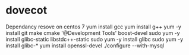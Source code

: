 # dovecot
Dependancy resove on centos 7
yum install gcc
yum install g++
yum -y install git make cmake '@Development Tools' boost-devel
sudo yum -y install glibc-static libstdc++-static
sudo yum -y install glibc
sudo yum -y install glibc-*
yum install openssl-devel
./configure --with-mysql


